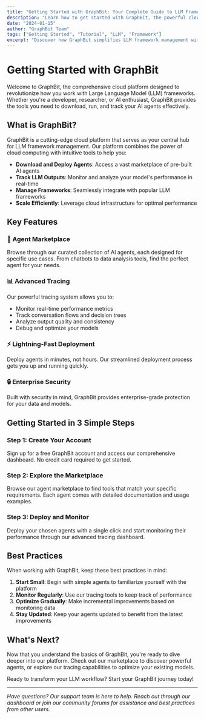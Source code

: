 ```yaml
---
title: "Getting Started with GraphBit: Your Complete Guide to LLM Framework Management"
description: "Learn how to get started with GraphBit, the powerful cloud platform for managing LLM frameworks, agents, and tracking outputs."
date: "2024-01-15"
author: "GraphBit Team"
tags: ["Getting Started", "Tutorial", "LLM", "Framework"]
excerpt: "Discover how GraphBit simplifies LLM framework management with powerful cloud tools, agent deployment, and comprehensive tracking capabilities."
---
```


# Getting Started with GraphBit

Welcome to GraphBit, the comprehensive cloud platform designed to revolutionize how you work with Large Language Model (LLM) frameworks. Whether you're a developer, researcher, or AI enthusiast, GraphBit provides the tools you need to download, run, and track your AI agents effectively.

## What is GraphBit?

GraphBit is a cutting-edge cloud platform that serves as your central hub for LLM framework management. Our platform combines the power of cloud computing with intuitive tools to help you:

- **Download and Deploy Agents**: Access a vast marketplace of pre-built AI agents
- **Track LLM Outputs**: Monitor and analyze your model's performance in real-time
- **Manage Frameworks**: Seamlessly integrate with popular LLM frameworks
- **Scale Efficiently**: Leverage cloud infrastructure for optimal performance

## Key Features

### 🚀 Agent Marketplace
Browse through our curated collection of AI agents, each designed for specific use cases. From chatbots to data analysis tools, find the perfect agent for your needs.

### 📊 Advanced Tracing
Our powerful tracing system allows you to:
- Monitor real-time performance metrics
- Track conversation flows and decision trees
- Analyze output quality and consistency
- Debug and optimize your models

### ⚡ Lightning-Fast Deployment
Deploy agents in minutes, not hours. Our streamlined deployment process gets you up and running quickly.

### 🔒 Enterprise Security
Built with security in mind, GraphBit provides enterprise-grade protection for your data and models.

## Getting Started in 3 Simple Steps

### Step 1: Create Your Account
Sign up for a free GraphBit account and access our comprehensive dashboard. No credit card required to get started.

### Step 2: Explore the Marketplace
Browse our agent marketplace to find tools that match your specific requirements. Each agent comes with detailed documentation and usage examples.

### Step 3: Deploy and Monitor
Deploy your chosen agents with a single click and start monitoring their performance through our advanced tracing dashboard.

## Best Practices

When working with GraphBit, keep these best practices in mind:

1. **Start Small**: Begin with simple agents to familiarize yourself with the platform
2. **Monitor Regularly**: Use our tracing tools to keep track of performance
3. **Optimize Gradually**: Make incremental improvements based on monitoring data
4. **Stay Updated**: Keep your agents updated to benefit from the latest improvements

## What's Next?

Now that you understand the basics of GraphBit, you're ready to dive deeper into our platform. Check out our marketplace to discover powerful agents, or explore our tracing capabilities to optimize your existing models.

Ready to transform your LLM workflow? Start your GraphBit journey today!

---

*Have questions? Our support team is here to help. Reach out through our dashboard or join our community forums for assistance and best practices from other users.* 